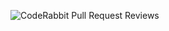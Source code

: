 ![CodeRabbit Pull Request Reviews](https://img.shields.io/coderabbit/prs/github/GokuPlay609/Myownbot?utm_source=oss&utm_medium=github&utm_campaign=GokuPlay609%2FMyownbot&labelColor=171717&color=FF570A&link=https%3A%2F%2Fcoderabbit.ai&label=CodeRabbit+Reviews)
